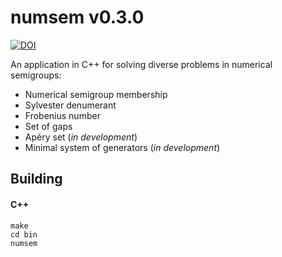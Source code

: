 numsem v0.3.0
======

[![DOI](https://zenodo.org/badge/DOI/10.5281/zenodo.1256765.svg)](https://doi.org/10.5281/zenodo.1256765)

An application in C++ for solving diverse problems in numerical semigroups:
* Numerical semigroup membership
* Sylvester denumerant
* Frobenius number
* Set of gaps
* Apéry set (*in development*)
* Minimal system of generators (*in development*)

Building
--------

#### C++

```
make
cd bin
numsem
